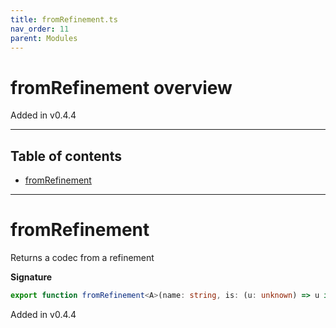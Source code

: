 ```yaml
---
title: fromRefinement.ts
nav_order: 11
parent: Modules
---
```


# fromRefinement overview

Added in v0.4.4

---

<h2 class="text-delta">Table of contents</h2>

- [fromRefinement](#fromrefinement)

---

# fromRefinement

Returns a codec from a refinement

**Signature**

```ts
export function fromRefinement<A>(name: string, is: (u: unknown) => u is A): t.Type<A, A, unknown> { ... }
```

Added in v0.4.4
